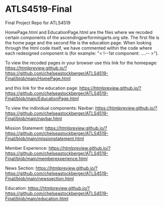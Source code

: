 # ATLS4519-Final
Final Project Repo for ATLS4519 

HomePage.html and EducationPage.html are the files where we recoded certain components of the ascendingperformingarts.org site. The first file is the home page and the second file is the education page. When looking through the html code itself, we have commented within the code where each redesigned component is (for example: "< !--1st component: ....-- >").

To view the recoded pages in your browser use this link for the homepage: https://htmlpreview.github.io/?https://github.com/chelseastockberger/ATLS4519-Final/blob/main/HomePage.html

and this link for the education page: https://htmlpreview.github.io/?https://github.com/chelseastockberger/ATLS4519-Final/blob/main/EducationPage.html

To view the individual components: 
Navbar: https://htmlpreview.github.io/?https://github.com/chelseastockberger/ATLS4519-Final/blob/main/navbar.html

Mission Statement: https://htmlpreview.github.io/?https://github.com/chelseastockberger/ATLS4519-Final/blob/main/missionstatement.html

Member Experience: https://htmlpreview.github.io/?https://github.com/chelseastockberger/ATLS4519-Final/blob/main/memberexperience.html

News Section: https://htmlpreview.github.io/?https://github.com/chelseastockberger/ATLS4519-Final/blob/main/newssection.html

Education: https://htmlpreview.github.io/?https://github.com/chelseastockberger/ATLS4519-Final/blob/main/education.html
